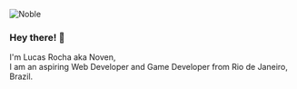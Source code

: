 
![Noble](https://user-images.githubusercontent.com/78228526/136672537-14352cdc-2bcd-48aa-ba9a-5e37b1e1ddb8.png)<h3>Hey there! 👋</h3>

I'm Lucas Rocha aka Noven,<br>
I am an aspiring Web Developer and Game Developer from Rio de Janeiro, Brazil.

